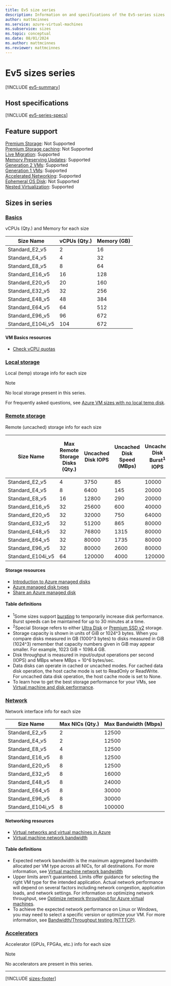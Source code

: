 ```yaml
---
title: Ev5 size series
description: Information on and specifications of the Ev5-series sizes
author: mattmcinnes
ms.service: azure-virtual-machines
ms.subservice: sizes
ms.topic: conceptual
ms.date: 08/01/2024
ms.author: mattmcinnes
ms.reviewer: mattmcinnes
---
```


# Ev5 sizes series

[!INCLUDE [ev5-summary](./includes/ev5-series-summary.md)]

## Host specifications
[!INCLUDE [ev5-series-specs](./includes/ev5-series-specs.md)]

## Feature support
[Premium Storage](../../premium-storage-performance.md): Not Supported <br>[Premium Storage caching](../../premium-storage-performance.md): Not Supported <br>[Live Migration](../../maintenance-and-updates.md): Supported <br>[Memory Preserving Updates](../../maintenance-and-updates.md): Supported <br>[Generation 2 VMs](../../generation-2.md): Supported <br>[Generation 1 VMs](../../generation-2.md): Supported <br>[Accelerated Networking](../../../virtual-network/create-vm-accelerated-networking-cli.md): Supported <br>[Ephemeral OS Disk](../../ephemeral-os-disks.md): Not Supported <br>[Nested Virtualization](/virtualization/hyper-v-on-windows/user-guide/nested-virtualization): Supported <br>

## Sizes in series

### [Basics](#tab/sizebasic)

vCPUs (Qty.) and Memory for each size

| Size Name | vCPUs (Qty.) | Memory (GB) |
| --- | --- | --- |
| Standard_E2_v5 | 2 | 16 |
| Standard_E4_v5 | 4 | 32 |
| Standard_E8_v5 | 8 | 64 |
| Standard_E16_v5 | 16 | 128 |
| Standard_E20_v5 | 20 | 160 |
| Standard_E32_v5 | 32 | 256 |
| Standard_E48_v5 | 48 | 384 |
| Standard_E64_v5 | 64 | 512 |
| Standard_E96_v5 | 96 | 672 |
| Standard_E104i_v5 | 104 | 672 |

#### VM Basics resources
- [Check vCPU quotas](../../../virtual-machines/quotas.md)

### [Local storage](#tab/sizestoragelocal)

Local (temp) storage info for each size

> [!NOTE]
> No local storage present in this series.
>
> For frequently asked questions, see [Azure VM sizes with no local temp disk](../../azure-vms-no-temp-disk.yml).



### [Remote storage](#tab/sizestorageremote)

Remote (uncached) storage info for each size

| Size Name | Max Remote Storage Disks (Qty.) | Uncached Disk IOPS | Uncached Disk Speed (MBps) | Uncached Disk Burst<sup>1</sup> IOPS | Uncached Disk Burst<sup>1</sup> Speed (MBps) | Uncached Special<sup>2</sup> Disk IOPS | Uncached Special<sup>2</sup> Disk Speed (MBps) | Uncached Burst<sup>1</sup> Special<sup>2</sup> Disk IOPS | Uncached Burst<sup>1</sup> Special<sup>2</sup> Disk Speed (MBps) |
| --- | --- | --- | --- | --- | --- | --- | --- | --- | --- |
| Standard_E2_v5 | 4 | 3750 | 85 | 10000 | 1200 |  |  |  |  |
| Standard_E4_v5 | 8 | 6400 | 145 | 20000 | 1200 |  |  |  |  |
| Standard_E8_v5 | 16 | 12800 | 290 | 20000 | 1200 |  |  |  |  |
| Standard_E16_v5 | 32 | 25600 | 600 | 40000 | 1200 |  |  |  |  |
| Standard_E20_v5 | 32 | 32000 | 750 | 64000 | 1600 |  |  |  |  |
| Standard_E32_v5 | 32 | 51200 | 865 | 80000 | 2000 |  |  |  |  |
| Standard_E48_v5 | 32 | 76800 | 1315 | 80000 | 3000 |  |  |  |  |
| Standard_E64_v5 | 32 | 80000 | 1735 | 80000 | 3000 |  |  |  |  |
| Standard_E96_v5 | 32 | 80000 | 2600 | 80000 | 4000 |  |  |  |  |
| Standard_E104i_v5 | 64 | 120000 | 4000 | 120000 | 4000 |  |  |  |  |

#### Storage resources
- [Introduction to Azure managed disks](../../../virtual-machines/managed-disks-overview.md)
- [Azure managed disk types](../../../virtual-machines/disks-types.md)
- [Share an Azure managed disk](../../../virtual-machines/disks-shared.md)

#### Table definitions
- <sup>1</sup>Some sizes support [bursting](../../disk-bursting.md) to temporarily increase disk performance. Burst speeds can be maintained for up to 30 minutes at a time.
- <sup>2</sup>Special Storage refers to either [Ultra Disk](../../../virtual-machines/disks-enable-ultra-ssd.md) or [Premium SSD v2](../../../virtual-machines/disks-deploy-premium-v2.md) storage.
- Storage capacity is shown in units of GiB or 1024^3 bytes. When you compare disks measured in GB (1000^3 bytes) to disks measured in GiB (1024^3) remember that capacity numbers given in GiB may appear smaller. For example, 1023 GiB = 1098.4 GB.
- Disk throughput is measured in input/output operations per second (IOPS) and MBps where MBps = 10^6 bytes/sec.
- Data disks can operate in cached or uncached modes. For cached data disk operation, the host cache mode is set to ReadOnly or ReadWrite. For uncached data disk operation, the host cache mode is set to None.
- To learn how to get the best storage performance for your VMs, see [Virtual machine and disk performance](../../../virtual-machines/disks-performance.md).


### [Network](#tab/sizenetwork)

Network interface info for each size

| Size Name | Max NICs (Qty.) | Max Bandwidth (Mbps) |
| --- | --- | --- |
| Standard_E2_v5 | 2 | 12500 |
| Standard_E4_v5 | 2 | 12500 |
| Standard_E8_v5 | 4 | 12500 |
| Standard_E16_v5 | 8 | 12500 |
| Standard_E20_v5 | 8 | 12500 |
| Standard_E32_v5 | 8 | 16000 |
| Standard_E48_v5 | 8 | 24000 |
| Standard_E64_v5 | 8 | 30000 |
| Standard_E96_v5 | 8 | 30000 |
| Standard_E104i_v5 | 8 | 100000 |

#### Networking resources
- [Virtual networks and virtual machines in Azure](../../../virtual-network/network-overview.md)
- [Virtual machine network bandwidth](../../../virtual-network/virtual-machine-network-throughput.md)

#### Table definitions
- Expected network bandwidth is the maximum aggregated bandwidth allocated per VM type across all NICs, for all destinations. For more information, see [Virtual machine network bandwidth](../../../virtual-network/virtual-machine-network-throughput.md)
- Upper limits aren't guaranteed. Limits offer guidance for selecting the right VM type for the intended application. Actual network performance will depend on several factors including network congestion, application loads, and network settings. For information on optimizing network throughput, see [Optimize network throughput for Azure virtual machines](../../../virtual-network/virtual-network-optimize-network-bandwidth.md). 
-  To achieve the expected network performance on Linux or Windows, you may need to select a specific version or optimize your VM. For more information, see [Bandwidth/Throughput testing (NTTTCP)](../../../virtual-network/virtual-network-bandwidth-testing.md).

### [Accelerators](#tab/sizeaccelerators)

Accelerator (GPUs, FPGAs, etc.) info for each size

> [!NOTE]
> No accelerators are present in this series.

---

[!INCLUDE [sizes-footer](../includes/sizes-footer.md)]
